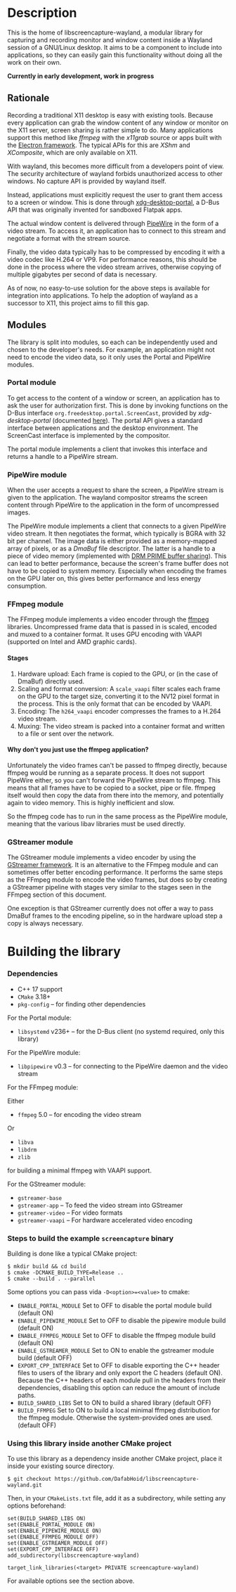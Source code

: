 Description
==================
This is the home of libscreencapture-wayland, a modular library for capturing and recording monitor and window content inside a Wayland session of a GNU/Linux desktop.
It aims to be a component to include into applications, so they can easily gain this functionality without doing all the work on their own.

**Currently in early development, work in progress**

Rationale
---------
Recording a traditional X11 desktop is easy with existing tools.
Because every application can grab the window content of any window or monitor on the X11 server, screen sharing is rather simple to do.
Many applications support this method like *ffmpeg* with the *x11grab* source or apps built with the [Electron framework](https://www.electronjs.org/).
The typical APIs for this are *XShm* and *XComposite*, which are only available on X11.

With wayland, this becomes more difficult from a developers point of view.
The security architecture of wayland forbids unauthorized access to other windows.
No capture API is provided by wayland itself.

Instead, applications must explicitly request the user to grant them access to a screen or window.
This is done through [xdg-desktop-portal](https://flatpak.github.io/xdg-desktop-portal/), a D-Bus API that was originally invented for sandboxed Flatpak apps.

The actual window content is delivered through [PipeWire](https://pipewire.org/) in the form of a video stream.
To access it, an application has to connect to this stream and negotiate a format with the stream source.

Finally, the video data typically has to be compressed by encoding it with a video codec like H.264 or VP9.
For performance reasons, this should be done in the process where the video stream arrives, otherwise copying of multiple gigabytes per second of data is necessary.

As of now, no easy-to-use solution for the above steps is available for integration into applications.
To help the adoption of wayland as a successor to X11, this project aims to fill this gap.

Modules
-------
The library is split into modules, so each can be independently used and chosen to the developer's needs.
For example, an application might not need to encode the video data, so it only uses the Portal and PipeWire modules.

### Portal module
To get access to the content of a window or screen, an application has to ask the user for authorization first.
This is done by invoking functions on the D-Bus interface `org.freedesktop.portal.ScreenCast`, provided by *xdg-desktop-portal* (documented [here](https://flatpak.github.io/xdg-desktop-portal/#gdbus-org.freedesktop.portal.ScreenCast)).
The portal API gives a standard interface between applications and the desktop environment.
The ScreenCast interface is implemented by the compositor.

The portal module implements a client that invokes this interface and returns a handle to a PipeWire stream.

### PipeWire module
When the user accepts a request to share the screen, a PipeWire stream is given to the application.
The wayland compositor streams the screen content through PipeWire to the application in the form of uncompressed images.

The PipeWire module implements a client that connects to a given PipeWire video stream.
It then negotiates the format, which typically is BGRA with 32 bit per channel.
The image data is either provided as a memory-mapped array of pixels, or as a *DmaBuf* file descriptor.
The latter is a handle to a piece of video memory (implemented with [DRM PRIME buffer sharing](https://www.kernel.org/doc/html/latest/gpu/drm-mm.html#prime-buffer-sharing)).
This can lead to better performance, because the screen's frame buffer does not have to be copied to system memory.
Especially when encoding the frames on the GPU later on, this gives better performance and less energy consumption.

### FFmpeg module
The FFmpeg module implements a video encoder through the [ffmpeg](https://ffmpeg.org/) libraries.
Uncompressed frame data that is passed in is scaled, encoded and muxed to a container format.
It uses GPU encoding with VAAPI (supported on Intel and AMD graphic cards).

#### Stages
1. Hardware upload: Each frame is copied to the GPU, or (in the case of DmaBuf) directly used.
2. Scaling and format conversion: A `scale_vaapi` filter scales each frame on the GPU to the target size, converting it to the NV12 pixel format in the process.
   This is the only format that can be encoded by VAAPI.
3. Encoding: The `h264_vaapi` encoder compresses the frames to a H.264 video stream.
4. Muxing: The video stream is packed into a container format and written to a file or sent over the network.

#### Why don't you just use the ffmpeg application?
Unfortunately the video frames can't be passed to ffmpeg directly, because ffmpeg would be running as a separate process.
It does not support PipeWire either, so you can't forward the PipeWire stream to ffmpeg.
This means that all frames have to be copied to a socket, pipe or file.
ffmpeg itself would then copy the data from there into the memory, and potentially again to video memory.
This is highly inefficient and slow.

So the ffmpeg code has to run in the same process as the PipeWire module, meaning that the various libav libraries must be used directly.

### GStreamer module
The GStreamer module implements a video encoder by using the [GStreamer framework](https://gstreamer.freedesktop.org/).
It is an alternative to the FFmpeg module and can sometimes offer better encoding performance.
It performs the same steps as the FFmpeg module to encode the video frames,
but does so by creating a GStreamer pipeline with stages very similar to the stages seen in the FFmpeg section of this document.

One exception is that GStreamer currently does not offer a way to pass DmaBuf frames to the encoding pipeline, so in the hardware upload step a copy is always necessary.

Building the library
====================

### Dependencies

- C++ 17 support
- `CMake` 3.18+
- `pkg-config` – for finding other dependencies

For the Portal module:
- `libsystemd` v236+ – for the D-Bus client (no systemd required, only this library)

For the PipeWire module:
- `libpipewire` v0.3 – for connecting to the PipeWire daemon and the video stream

For the FFmpeg module:

Either
- `ffmpeg` 5.0 – for encoding the video stream

Or
- `libva`
- `libdrm`
- `zlib`

for building a minimal ffmpeg with VAAPI support.

For the GStreamer module:

- `gstreamer-base`
- `gstreamer-app` – To feed the video stream into GStreamer
- `gstreamer-video` – For video formats
- `gstreamer-vaapi` – For hardware accelerated video encoding

### Steps to build the example `screencapture` binary
Building is done like a typical CMake project:

    $ mkdir build && cd build
    $ cmake -DCMAKE_BUILD_TYPE=Release ..
    $ cmake --build . --parallel

Some options you can pass vida `-D<option>=<value>` to cmake:
   - `ENABLE_PORTAL_MODULE` Set to OFF to disable the portal module build (default ON)
   - `ENABLE_PIPEWIRE_MODULE` Set to OFF to disable the pipewire module build (default ON)
   - `ENABLE_FFMPEG_MODULE` Set to OFF to disable the ffmpeg module build (default ON)
   - `ENABLE_GSTREAMER_MODULE` Set to ON to enable the gstreamer module build (default OFF)
   - `EXPORT_CPP_INTERFACE` Set to OFF to disable exporting the C++ header files to users of the library and only export the C headers (default ON).
      Because the C++ headers of each module pull in the headers from their dependencies, disabling this option can reduce the amount of include paths.  
   - `BUILD_SHARED_LIBS` Set to ON to build a shared library (default OFF)
   - `BUILD_FFMPEG` Set to ON to build a local minimal ffmpeg distribution for the ffmpeg module.
      Otherwise the system-provided ones are used. (default OFF)

### Using this library inside another CMake project
To use this library as a dependency inside another CMake project, place it inside your existing source directory.

    $ git checkout https://github.com/DafabHoid/libscreencapture-wayland.git

Then, in your `CMakeLists.txt` file, add it as a subdirectory, while setting any options beforehand:

    set(BUILD_SHARED_LIBS ON)
    set(ENABLE_PORTAL_MODULE ON)
    set(ENABLE_PIPEWIRE_MODULE ON)
    set(ENABLE_FFMPEG_MODULE OFF)
    set(ENABLE_GSTREAMER_MODULE OFF)
    set(EXPORT_CPP_INTERFACE OFF)
    add_subdirectory(libscreencapture-wayland)
    
    target_link_libraries(<target> PRIVATE screencapture-wayland)

For available options see the section above.